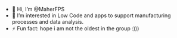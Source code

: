 - 👋 Hi, I’m @MaherFPS
- 👀 I’m interested in Low Code and apps to support manufacturing processes and data analysis.
- ⚡ Fun fact: hope  i am not the oldest in the group :))) 


